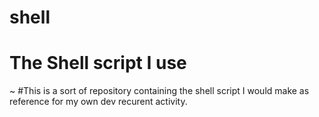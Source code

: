 shell
=====

# The Shell script I use
~ #This is a sort of repository containing the shell script I would make as reference for my own dev recurent activity.
